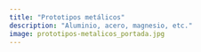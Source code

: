 ```yaml
---
title: "Prototipos metálicos"
description: "Aluminio, acero, magnesio, etc."
image: prototipos-metalicos_portada.jpg
---
```


